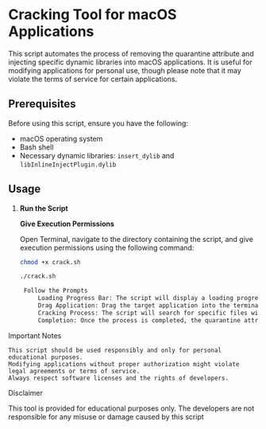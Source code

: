 # Cracking Tool for macOS Applications

This script automates the process of removing the quarantine attribute and injecting specific dynamic libraries into macOS applications. It is useful for modifying applications for personal use, though please note that it may violate the terms of service for certain applications.

## Prerequisites

Before using this script, ensure you have the following:

- macOS operating system
- Bash shell
- Necessary dynamic libraries: `insert_dylib` and `libInlineInjectPlugin.dylib`

## Usage

1. **Run the Script**

   **Give Execution Permissions**

   Open Terminal, navigate to the directory containing the script, and give execution permissions using the following command:

   ```bash
   chmod +x crack.sh

   ./crack.sh

    Follow the Prompts
        Loading Progress Bar: The script will display a loading progress bar while initializing.
        Drag Application: Drag the target application into the terminal and press Enter.
        Cracking Process: The script will search for specific files within the application and inject the required libraries.
        Completion: Once the process is completed, the quarantine attribute will be removed, and the application is cracked successfully.

Important Notes

    This script should be used responsibly and only for personal educational purposes.
    Modifying applications without proper authorization might violate legal agreements or terms of service.
    Always respect software licenses and the rights of developers.

Disclaimer

This tool is provided for educational purposes only. The developers are not responsible for any misuse or damage caused by this script
